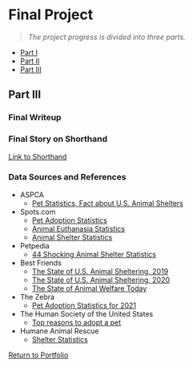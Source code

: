 # Final Project 
> *The project progress is divided into three parts.*  
* [Part I](https://andreywc.github.io/94870-portfolio/final_project_andrey_chang.html)  
* [Part II](https://andreywc.github.io/94870-portfolio/final_project_part2_andrey_chang.html)  
* [Part III](https://andreywc.github.io/94870-portfolio/final_project_part3_andrey_chang.html#part-iii)
  
## Part III  
### Final Writeup
### Final Story on Shorthand
[Link to Shorthand](https://carnegiemellon.shorthandstories.com/adopt-dont-shop/index.html)
### Data Sources and References
* ASPCA
  - [Pet Statistics, Fact about U.S. Animal Shelters](https://www.aspca.org/helping-people-pets/shelter-intake-and-surrender/pet-statistics)
* Spots.com
  - [Pet Adoption Statistics](https://spots.com/pet-adoption-statistics/#pennsylvania)
  - [Animal Euthanasia Statistics](https://spots.com/animal-euthanasia-statistics/)
  - [Animal Shelter Statistics](https://spots.com/animal-shelter-statistics/)
* Petpedia
  - [44 Shocking Animal Shelter Statistics](https://petpedia.co/animal-shelter-statistics/)
* Best Friends
  - [The State of U.S. Animal Sheltering, 2019](https://network.bestfriends.org/research-data/research/state-us-animal-sheltering-2019)
  - [The State of U.S. Animal Sheltering, 2020](https://network.bestfriends.org/research-data/research/state-us-animal-sheltering-2020)
  - [The State of Animal Welfare Today](https://bestfriends.org/no-kill-2025/animal-welfare-statistics)
* The Zebra
  - [Pet Adoption Statistics for 2021](https://www.thezebra.com/resources/research/pet-adoption-statistics/)
* The Human Society of the United States
  - [Top reasons to adopt a pet](https://www.humanesociety.org/resources/top-reasons-adopt-pet)
* Humane Animal Rescue
  - [Shelter Statistics](https://humaneanimalrescue.org/about/statistics-and-reports/)
  
[Return to Portfolio](https://andreywc.github.io/94870-portfolio/)


